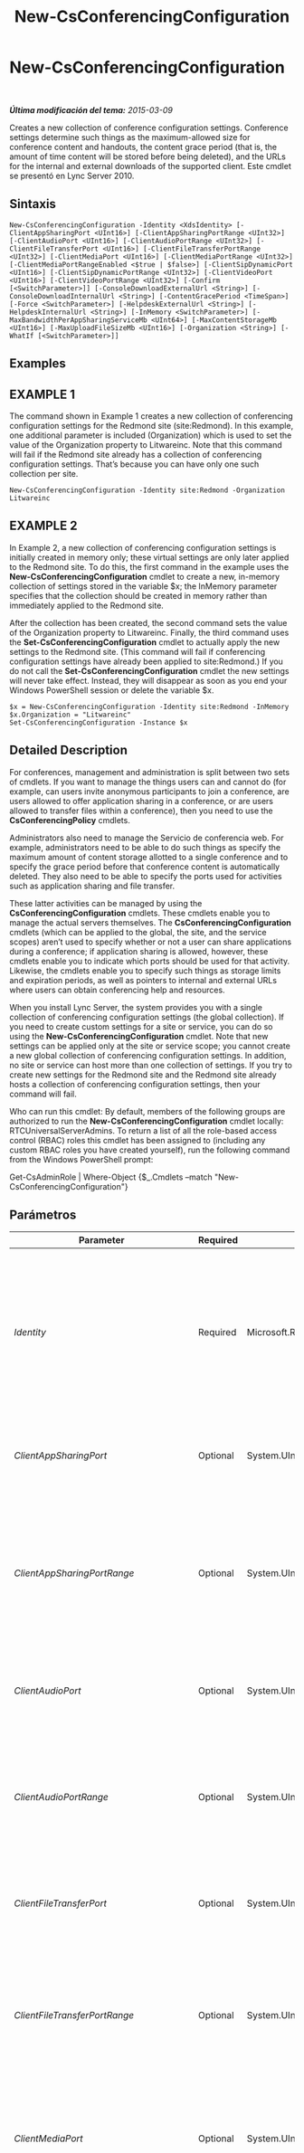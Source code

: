 ﻿---
title: New-CsConferencingConfiguration
TOCTitle: New-CsConferencingConfiguration
ms:assetid: c4295f94-f525-46ce-93b8-ae9338c9bc4e
ms:mtpsurl: https://technet.microsoft.com/es-es/library/Gg412967(v=OCS.15)
ms:contentKeyID: 48276593
ms.date: 01/07/2017
mtps_version: v=OCS.15
ms.translationtype: HT
---

# New-CsConferencingConfiguration

 

_**Última modificación del tema:** 2015-03-09_

Creates a new collection of conference configuration settings. Conference settings determine such things as the maximum-allowed size for conference content and handouts, the content grace period (that is, the amount of time content will be stored before being deleted), and the URLs for the internal and external downloads of the supported client. Este cmdlet se presentó en Lync Server 2010.

## Sintaxis

    New-CsConferencingConfiguration -Identity <XdsIdentity> [-ClientAppSharingPort <UInt16>] [-ClientAppSharingPortRange <UInt32>] [-ClientAudioPort <UInt16>] [-ClientAudioPortRange <UInt32>] [-ClientFileTransferPort <UInt16>] [-ClientFileTransferPortRange <UInt32>] [-ClientMediaPort <UInt16>] [-ClientMediaPortRange <UInt32>] [-ClientMediaPortRangeEnabled <$true | $false>] [-ClientSipDynamicPort <UInt16>] [-ClientSipDynamicPortRange <UInt32>] [-ClientVideoPort <UInt16>] [-ClientVideoPortRange <UInt32>] [-Confirm [<SwitchParameter>]] [-ConsoleDownloadExternalUrl <String>] [-ConsoleDownloadInternalUrl <String>] [-ContentGracePeriod <TimeSpan>] [-Force <SwitchParameter>] [-HelpdeskExternalUrl <String>] [-HelpdeskInternalUrl <String>] [-InMemory <SwitchParameter>] [-MaxBandwidthPerAppSharingServiceMb <UInt64>] [-MaxContentStorageMb <UInt16>] [-MaxUploadFileSizeMb <UInt16>] [-Organization <String>] [-WhatIf [<SwitchParameter>]]

## Examples

## EXAMPLE 1

The command shown in Example 1 creates a new collection of conferencing configuration settings for the Redmond site (site:Redmond). In this example, one additional parameter is included (Organization) which is used to set the value of the Organization property to Litwareinc. Note that this command will fail if the Redmond site already has a collection of conferencing configuration settings. That’s because you can have only one such collection per site.

    New-CsConferencingConfiguration -Identity site:Redmond -Organization Litwareinc

## EXAMPLE 2

In Example 2, a new collection of conferencing configuration settings is initially created in memory only; these virtual settings are only later applied to the Redmond site. To do this, the first command in the example uses the **New-CsConferencingConfiguration** cmdlet to create a new, in-memory collection of settings stored in the variable $x; the InMemory parameter specifies that the collection should be created in memory rather than immediately applied to the Redmond site.

After the collection has been created, the second command sets the value of the Organization property to Litwareinc. Finally, the third command uses the **Set-CsConferencingConfiguration** cmdlet to actually apply the new settings to the Redmond site. (This command will fail if conferencing configuration settings have already been applied to site:Redmond.) If you do not call the **Set-CsConferencingConfiguration** cmdlet the new settings will never take effect. Instead, they will disappear as soon as you end your Windows PowerShell session or delete the variable $x.

    $x = New-CsConferencingConfiguration -Identity site:Redmond -InMemory
    $x.Organization = "Litwareinc"
    Set-CsConferencingConfiguration -Instance $x

## Detailed Description

For conferences, management and administration is split between two sets of cmdlets. If you want to manage the things users can and cannot do (for example, can users invite anonymous participants to join a conference, are users allowed to offer application sharing in a conference, or are users allowed to transfer files within a conference), then you need to use the **CsConferencingPolicy** cmdlets.

Administrators also need to manage the Servicio de conferencia web. For example, administrators need to be able to do such things as specify the maximum amount of content storage allotted to a single conference and to specify the grace period before that conference content is automatically deleted. They also need to be able to specify the ports used for activities such as application sharing and file transfer.

These latter activities can be managed by using the **CsConferencingConfiguration** cmdlets. These cmdlets enable you to manage the actual servers themselves. The **CsConferencingConfiguration** cmdlets (which can be applied to the global, the site, and the service scopes) aren’t used to specify whether or not a user can share applications during a conference; if application sharing is allowed, however, these cmdlets enable you to indicate which ports should be used for that activity. Likewise, the cmdlets enable you to specify such things as storage limits and expiration periods, as well as pointers to internal and external URLs where users can obtain conferencing help and resources.

When you install Lync Server, the system provides you with a single collection of conferencing configuration settings (the global collection). If you need to create custom settings for a site or service, you can do so using the **New-CsConferencingConfiguration** cmdlet. Note that new settings can be applied only at the site or service scope; you cannot create a new global collection of conferencing configuration settings. In addition, no site or service can host more than one collection of settings. If you try to create new settings for the Redmond site and the Redmond site already hosts a collection of conferencing configuration settings, then your command will fail.

Who can run this cmdlet: By default, members of the following groups are authorized to run the **New-CsConferencingConfiguration** cmdlet locally: RTCUniversalServerAdmins. To return a list of all the role-based access control (RBAC) roles this cmdlet has been assigned to (including any custom RBAC roles you have created yourself), run the following command from the Windows PowerShell prompt:

Get-CsAdminRole | Where-Object {$\_.Cmdlets –match "New-CsConferencingConfiguration"}

## Parámetros


<table>
<colgroup>
<col style="width: 25%" />
<col style="width: 25%" />
<col style="width: 25%" />
<col style="width: 25%" />
</colgroup>
<thead>
<tr class="header">
<th>Parameter</th>
<th>Required</th>
<th>Type</th>
<th>Description</th>
</tr>
</thead>
<tbody>
<tr class="odd">
<td><p><em>Identity</em></p></td>
<td><p>Required</p></td>
<td><p>Microsoft.Rtc.Management.Xds.XdsIdentity</p></td>
<td><p>Unique identifier for the collection of conferencing configuration settings to be modified. To refer to a collection configured at the site scope, use syntax similar to this: -Identity &quot;site:Redmond&quot;. To refer to a collection at the service scope, use syntax like the following: -Identity &quot;service:ConferencingServer:atl-cs-001.litwareinc.com&quot;. Note the Servicio de conferencia web is the only service that can host these configuration settings.</p></td>
</tr>
<tr class="even">
<td><p><em>ClientAppSharingPort</em></p></td>
<td><p>Optional</p></td>
<td><p>System.UInt16</p></td>
<td><p>Represents the starting port number used for application sharing. The ClientAppSharingPort must be a value port number between 1024 and 65535, inclusive. The default value is 5350.</p></td>
</tr>
<tr class="odd">
<td><p><em>ClientAppSharingPortRange</em></p></td>
<td><p>Optional</p></td>
<td><p>System.UInt32</p></td>
<td><p>Indicates the total number of ports available for application sharing. (The default value is 40.) To determine the actual ports used for application sharing, use this value and the ClientAppSharingPort value. For example, if ClientAppSharingPort is set to 5350 and ClientAppSharingPortRange is set to 3, then the following 3 ports are available for application sharing: 5350; 5351; 5352.</p></td>
</tr>
<tr class="even">
<td><p><em>ClientAudioPort</em></p></td>
<td><p>Optional</p></td>
<td><p>System.UInt16</p></td>
<td><p>Represents the starting port number used for client audio. The ClientAudioPort must be a value port number between 1024 and 65535, inclusive. The default value is 5350.</p></td>
</tr>
<tr class="odd">
<td><p><em>ClientAudioPortRange</em></p></td>
<td><p>Optional</p></td>
<td><p>System.UInt32</p></td>
<td><p>Indicates the total number of ports available for client audio. (The default value is 40.) To determine the actual ports used for client audio, use this value and the ClientAudioPort value. For example, if ClientAudioPort is set to 5350 and ClientAudioPortRange is set to 3, then the following 3 ports are available for client audio: 5350; 5351; 5352.</p></td>
</tr>
<tr class="even">
<td><p><em>ClientFileTransferPort</em></p></td>
<td><p>Optional</p></td>
<td><p>System.UInt16</p></td>
<td><p>Represents the starting port number used for file transfers. The ClientFileTransferPort must be a value port number between 1024 and 65535, inclusive. The default value is 5350.</p></td>
</tr>
<tr class="odd">
<td><p><em>ClientFileTransferPortRange</em></p></td>
<td><p>Optional</p></td>
<td><p>System.UInt32</p></td>
<td><p>Indicates the total number of ports available for file transfers. (The default value is 40.) To determine the actual ports used for file transfers, use this value and the ClientFileTransferPort value. For example, if ClientFileTransferPort is set to 5350 and ClientFileTransferPortRange is set to 3, then the following three ports are available for file transfers: 5350; 5351; 5352.</p></td>
</tr>
<tr class="even">
<td><p><em>ClientMediaPort</em></p></td>
<td><p>Optional</p></td>
<td><p>System.UInt16</p></td>
<td><p>Represents the starting port number used for client media. Use this parameter for Microsoft Office Communicator 2007 R2 clients. The ClientMediaPort must be a value port number between 1024 and 65535, inclusive. The default value is 5350.</p></td>
</tr>
<tr class="odd">
<td><p><em>ClientMediaPortRange</em></p></td>
<td><p>Optional</p></td>
<td><p>System.UInt32</p></td>
<td><p>Indicates the total number of ports available for client media. (The default value is 40.) Use this parameter for Office Communicator 2007 R2 clients. To determine the actual ports used for client media, use this value and the ClientMediaPort value. For example, if ClientMediaPort is set to 5350 and ClientMediaPortRange is set to 3, then the following three ports are available for client media: 5350; 5351; 5352.</p></td>
</tr>
<tr class="even">
<td><p><em>ClientMediaPortRangeEnabled</em></p></td>
<td><p>Optional</p></td>
<td><p>System.Boolean</p></td>
<td><p>When set to True, clients will use the specified port range for media traffic. When set to False (the default value) any available port (from port 1024 through port 65535) will be used to accommodate media traffic.</p></td>
</tr>
<tr class="odd">
<td><p><em>ClientSipDynamicPort</em></p></td>
<td><p>Optional</p></td>
<td><p>System.UInt16</p></td>
<td><p>Represents the starting port number used for SIP traffic. The ClientSipDynamicPort must be a value port number between 1024 and 65535, inclusive. The default value is 7100.</p></td>
</tr>
<tr class="even">
<td><p><em>ClientSipDynamicPortRange</em></p></td>
<td><p>Optional</p></td>
<td><p>System.UInt32</p></td>
<td><p>Indicates the total number of ports available for SIP traffic. (The default value is 3.) To determine the actual ports used for SIP traffic, use this value and the ClientSipDynamicPort value. For example, if ClientSipDynamicPort is set to 7100 and ClientSipDynamicPortRange is set to 3, then the following three ports are available for client media: 7100; 7101; 7102.</p></td>
</tr>
<tr class="odd">
<td><p><em>ClientVideoPort</em></p></td>
<td><p>Optional</p></td>
<td><p>System.UInt16</p></td>
<td><p>Represents the starting port number used for client video. The ClientVideoPort must be a value port number between 1024 and 65535, inclusive. The default value is 5350.</p></td>
</tr>
<tr class="even">
<td><p><em>ClientVideoPortRange</em></p></td>
<td><p>Optional</p></td>
<td><p>System.UInt32</p></td>
<td><p>Indicates the total number of ports available for client video. (The default value is 40.) To determine the actual ports used for client video, use this value and the ClientVideoPort value. For example, if ClientVideoPort is set to 5350 and ClientVideoPortRange is set to 3, then the following three ports are available for client video: 5350; 5351; 5352.</p></td>
</tr>
<tr class="odd">
<td><p><em>Confirm</em></p></td>
<td><p>Optional</p></td>
<td><p>System.Management.Automation.SwitchParameter</p></td>
<td><p>Se le pedirá confirmación antes de ejecutar el comando.</p></td>
</tr>
<tr class="even">
<td><p><em>ConsoleDownloadExternalUrl</em></p></td>
<td><p>Optional</p></td>
<td><p>System.String</p></td>
<td><p>URL where external users can download a supported client such as Lync Server 2013. Note that this setting applies only to legacy clients (such as Microsoft Office Communicator 2007 R2) that are logging on to a Lync Server pool.</p></td>
</tr>
<tr class="odd">
<td><p><em>ConsoleDownloadInternalUrl</em></p></td>
<td><p>Optional</p></td>
<td><p>System.String</p></td>
<td><p>URL where internal users can download a supported client such as Lync 2013. Note that this setting applies only to legacy clients (such as Microsoft Office Communicator 2007 R2) that are logging on to a Lync Server pool.</p></td>
</tr>
<tr class="even">
<td><p><em>ContentGracePeriod</em></p></td>
<td><p>Optional</p></td>
<td><p>System.TimeSpan</p></td>
<td><p>Indicates how long conference content will remain on the server following the end of a meeting. The ContentGracePeriod must be specified using the format Days.Hours:Minutes:Seconds. For example, to set the content grace period to 30 days use this syntax: -ContentGracePeriod 30.00:00:00.</p>
<p>The content grace period can be set to any value between 30 minutes (00:30:00) and 180 days (180.00:00:00). The default value is 15 days (15.00:00:00).</p></td>
</tr>
<tr class="odd">
<td><p><em>Force</em></p></td>
<td><p>Optional</p></td>
<td><p>System.Management.Automation.SwitchParameter</p></td>
<td><p>Suppresses the display of any non-fatal error message that might occur when running the command.</p></td>
</tr>
<tr class="even">
<td><p><em>HelpdeskExternalUrl</em></p></td>
<td><p>Optional</p></td>
<td><p>System.String</p></td>
<td><p>URL where external users who click Help during a conference will be directed.</p></td>
</tr>
<tr class="odd">
<td><p><em>HelpdeskInternalUrl</em></p></td>
<td><p>Optional</p></td>
<td><p>System.String</p></td>
<td><p>URL where internal users who click Help during a conference will be directed.</p></td>
</tr>
<tr class="even">
<td><p><em>InMemory</em></p></td>
<td><p>Optional</p></td>
<td><p>System.Management.Automation.SwitchParameter</p></td>
<td><p>Crea una referencia de objeto sin confirmar realmente el objeto como cambio permanente. Si se asigna la salida de este cmdlet llamado con este parámetro en una variable, puede realizar cambios en las propiedades de la referencia del objeto y después confirmar estos cambios, llamando a este conjunto coincidente de cmdlet, - cmdlet.</p></td>
</tr>
<tr class="odd">
<td><p><em>MaxBandwidthPerAppSharingServiceMb</em></p></td>
<td><p>Optional</p></td>
<td><p>System.UInt64</p></td>
<td><p>Indicates the maximum amount of bandwidth (in megabytes) set aside for the Servicio de conferencia de uso compartido de aplicaciones. MaxBandwidthPerAppSharingServiceMb can be set to any integer value between 50 and 100000, inclusive. The default value is 375 megabytes.</p></td>
</tr>
<tr class="even">
<td><p><em>MaxContentStorageMb</em></p></td>
<td><p>Optional</p></td>
<td><p>System.UInt16</p></td>
<td><p>Maximum amount of file space (in megabytes) allowed for the storage of conference content. MaxContentStorageMb can be set to nay integer value between 50 and 1024 (1 gigabyte), inclusive. The default value is 500.</p></td>
</tr>
<tr class="odd">
<td><p><em>MaxUploadFileSizeMb</em></p></td>
<td><p>Optional</p></td>
<td><p>System.UInt16</p></td>
<td><p>Maximum total size of the files (including handouts and PowerPoint slides) that can be used in a given conference. This setting is typically used when conference content is being archived in Microsoft Exchange Server: by setting a maximum upload file size you can ensure that the content used in the conference (and thus the content which must be archived) does not exceed the maximum file size configured for Microsoft Exchange. The default value is 500 megabytes.</p></td>
</tr>
<tr class="even">
<td><p><em>Organization</em></p></td>
<td><p>Optional</p></td>
<td><p>System.String</p></td>
<td><p>Name of the organization hosting the conference.</p></td>
</tr>
<tr class="odd">
<td><p><em>WhatIf</em></p></td>
<td><p>Optional</p></td>
<td><p>System.Management.Automation.SwitchParameter</p></td>
<td><p>Describe qué sucedería si se ejecutara el comando sin ejecutarlo realmente.</p></td>
</tr>
</tbody>
</table>


## Input Types

None. The **New-CsConferencingConfiguration** cmdlet does not accept pipelined input.

## Return Types

The **New-CsConferencingConfiguration** cmdlet creates new instances of the Microsoft.Rtc.Management.WritableConfig.Settings.WebConf.ConfSettings object.

## Vea también

#### Otros recursos

[Get-CsConferencingConfiguration](get-csconferencingconfiguration.md)  
[Remove-CsConferencingConfiguration](remove-csconferencingconfiguration.md)  
[Set-CsConferencingConfiguration](set-csconferencingconfiguration.md)

